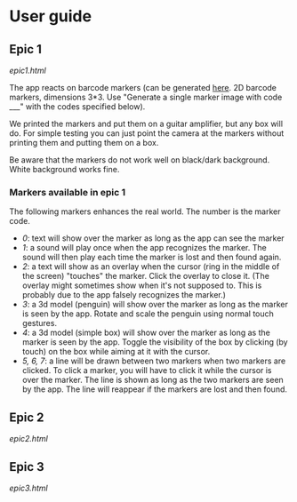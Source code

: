 # User guide

## Epic 1

*epic1.html*

The app reacts on barcode markers (can be generated [here](https://au.gmented.com/app/marker/marker.php). 2D barcode markers, dimensions 3*3. Use "Generate a single marker image with code ___" with the codes specified below).

We printed the markers and put them on a guitar amplifier, but any box will do. For simple testing you can just point the camera at the markers without printing them and putting them on a box.

Be aware that the markers do not work well on black/dark background. White background works fine.

### Markers available in epic 1
The following markers enhances the real world. The number is the marker code.

* *0*: text will show over the marker as long as the app can see the marker
* *1*: a sound will play once when the app recognizes the marker. The sound will then play each time the marker is lost and then found again.
* *2*: a text will show as an overlay when the cursor (ring in the middle of the screen) "touches" the marker. Click the overlay to close it. (The overlay might sometimes show when it's not supposed to. This is probably due to the app falsely recognizes the marker.)
* *3*: a 3d model (penguin) will show over the marker as long as the marker is seen by the app. Rotate and scale the penguin using normal touch gestures.
* *4*: a 3d model (simple box) will show over the marker as long as the marker is seen by the app. Toggle the visibility of the box by clicking (by touch) on the box while aiming at it with the cursor.
* *5, 6, 7*: a line will be drawn between two markers when two markers are clicked. To click a marker, you will have to click it while the cursor is over the marker. The line is shown as long as the two markers are seen by the app. The line will reappear if the markers are lost and then found.

## Epic 2

*epic2.html*


## Epic 3

*epic3.html*
